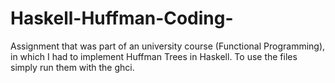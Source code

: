 # Haskell-Huffman-Coding-

Assignment that was part of an university course (Functional Programming), in which I had to implement Huffman Trees in Haskell. 
To use the files simply run them with the ghci.

